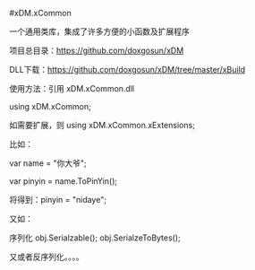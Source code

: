 ﻿#xDM.xCommon

 一个通用类库，集成了许多方便的小函数及扩展程序
 
 项目总目录：https://github.com/doxgosun/xDM

DLL下载：https://github.com/doxgosun/xDM/tree/master/xBuild

使用方法：引用 xDM.xCommon.dll

using xDM.xCommon;

如需要扩展，则
using xDM.xCommon.xExtensions;

 比如：

 var name = "你大爷";

 var pinyin = name.ToPinYin();

 将得到：pinyin = "nidaye";

 又如：

 序列化   obj.Serialzable();  obj.SerialzeToBytes();

 又或者反序列化。。。。


